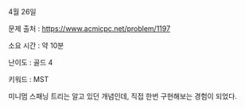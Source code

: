 4월 26일

문제 출처 : https://www.acmicpc.net/problem/1197

소요 시간 : 약 10분

난이도 : 골드 4

키워드 : MST

미니멈 스패닝 트리는 알고 있던 개념인데, 직접 한번 구현해보는 경험이 되었다.
